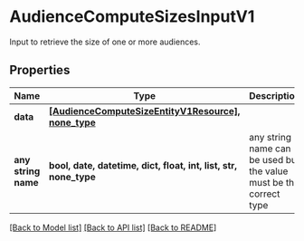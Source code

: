 # AudienceComputeSizesInputV1

Input to retrieve the size of one or more audiences.

## Properties
Name | Type | Description | Notes
------------ | ------------- | ------------- | -------------
**data** | [**[AudienceComputeSizeEntityV1Resource], none_type**](AudienceComputeSizeEntityV1Resource.md) |  | [optional] 
**any string name** | **bool, date, datetime, dict, float, int, list, str, none_type** | any string name can be used but the value must be the correct type | [optional]

[[Back to Model list]](../README.md#documentation-for-models) [[Back to API list]](../README.md#documentation-for-api-endpoints) [[Back to README]](../README.md)


